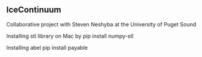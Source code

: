 ## IceContinuum
Collaborative project with Steven Neshyba at the University of Puget Sound

Installing stl library on Mac by
pip install numpy-stl

Installing abel
pip install payable

 



